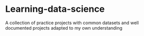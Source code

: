 # Learning-data-science
 A collection of practice projects with common datasets and well documented projects adapted to my own understanding
